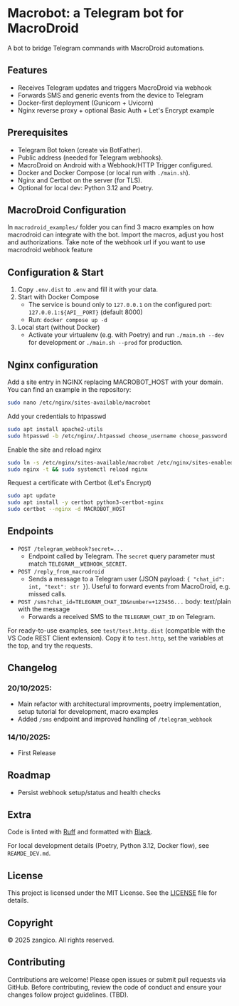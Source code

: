 # Macrobot: a Telegram bot for MacroDroid
A bot to bridge Telegram commands with MacroDroid automations.

## Features
- Receives Telegram updates and triggers MacroDroid via webhook
- Forwards SMS and generic events from the device to Telegram
- Docker-first deployment (Gunicorn + Uvicorn)
- Nginx reverse proxy + optional Basic Auth + Let's Encrypt example

## Prerequisites
- Telegram Bot token (create via BotFather).
- Public address (needed for Telegram webhooks).
- MacroDroid on Android with a Webhook/HTTP Trigger configured.
- Docker and Docker Compose (or local run with `./main.sh`).
- Nginx and Certbot on the server (for TLS).
- Optional for local dev: Python 3.12 and Poetry.

## MacroDroid Configuration
In `macrodroid_examples/` folder you can find 3 macro examples on how macrodroid can integrate with the bot.
Import the macros, adjust you host and authorizations. Take note of the webhook url if you want to use macrodroid webhook feature

## Configuration & Start
1. Copy `.env.dist` to `.env` and fill it with your data.
2. Start with Docker Compose
   - The service is bound only to `127.0.0.1` on the configured port: `127.0.0.1:${API__PORT}` (default 8000)
   - Run: `docker compose up -d`
3. Local start (without Docker)
   - Activate your virtualenv (e.g. with Poetry) and run `./main.sh --dev` for development or `./main.sh --prod` for production.

## Nginx configuration
Add a site entry in NGINX replacing MACROBOT_HOST with your domain. You can find an example in the repository:

```bash
sudo nano /etc/nginx/sites-available/macrobot
```

Add your credentials to htpasswd

```bash
sudo apt install apache2-utils
sudo htpasswd -b /etc/nginx/.htpasswd choose_username choose_password
```

Enable the site and reload nginx

```bash
sudo ln -s /etc/nginx/sites-available/macrobot /etc/nginx/sites-enabled
sudo nginx -t && sudo systemctl reload nginx
```

Request a certificate with Certbot (Let's Encrypt)

```bash
sudo apt update
sudo apt install -y certbot python3-certbot-nginx
sudo certbot --nginx -d MACROBOT_HOST
```

## Endpoints
- `POST /telegram_webhook?secret=...`
  - Endpoint called by Telegram. The `secret` query parameter must match `TELEGRAM__WEBHOOK_SECRET`.
- `POST /reply_from_macrodroid`
  - Sends a message to a Telegram user (JSON payload: `{ "chat_id": int, "text": str }`). Useful to forward events from MacroDroid, e.g. missed calls.
- `POST /sms?chat_id=TELEGRAM_CHAT_ID&number=+123456...` body: text/plain with the message
  - Forwards a received SMS to the `TELEGRAM_CHAT_ID` on Telegram.

For ready-to-use examples, see `test/test.http.dist` (compatible with the VS Code REST Client extension). Copy it to `test.http`, set the variables at the top, and try the requests.

## Changelog
### 20/10/2025:
- Main refactor with architectural improvments, poetry implementation, setup tutorial for development, macro examples
- Added `/sms` endpoint and improved handling of `/telegram_webhook`

### 14/10/2025:
- First Release

## Roadmap
- Persist webhook setup/status and health checks

## Extra
Code is linted with [Ruff](https://github.com/astral-sh/ruff) and formatted with [Black](https://github.com/psf/black).

For local development details (Poetry, Python 3.12, Docker flow), see `REAMDE_DEV.md`.

## License

This project is licensed under the MIT License. See the [LICENSE](./LICENSE) file for details.

## Copyright

© 2025 zangico. All rights reserved.

## Contributing

Contributions are welcome! Please open issues or submit pull requests via GitHub. Before contributing, review the code of conduct and ensure your changes follow project guidelines. (TBD).

